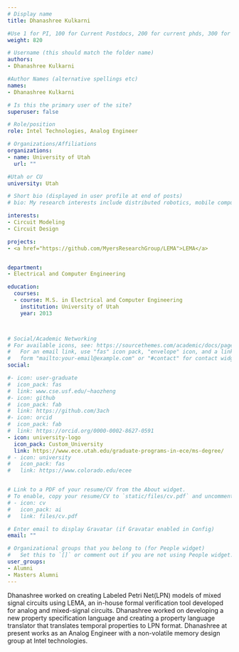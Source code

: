 ```yaml
---
# Display name
title: Dhanashree Kulkarni

#Use 1 for PI, 100 for Current Postdocs, 200 for current phds, 300 for current masters, 400 for current undergrads, 800 for alum postdocs, 810 for alum phds, 820 for alum masters, and 830 for alum undergrads
weight: 820

# Username (this should match the folder name)
authors:
- Dhanashree Kulkarni

#Author Names (alternative spellings etc)
names:
- Dhanashree Kulkarni

# Is this the primary user of the site?
superuser: false

# Role/position
role: Intel Technologies, Analog Engineer

# Organizations/Affiliations
organizations:
- name: University of Utah
  url: ""

#Utah or CU
university: Utah

# Short bio (displayed in user profile at end of posts)
# bio: My research interests include distributed robotics, mobile computing and programmable matter.

interests:
- Circuit Modeling
- Circuit Design

projects:
- <a href="https://github.com/MyersResearchGroup/LEMA">LEMA</a>


department:
- Electrical and Computer Engineering

education:
  courses:
  - course: M.S. in Electrical and Computer Engineering
    institution: University of Utah
    year: 2013



# Social/Academic Networking
# For available icons, see: https://sourcethemes.com/academic/docs/page-builder/#icons
#   For an email link, use "fas" icon pack, "envelope" icon, and a link in the
#   form "mailto:your-email@example.com" or "#contact" for contact widget.
social:

#- icon: user-graduate
#  icon_pack: fas
#  link: www.cse.usf.edu/~haozheng
#- icon: github
#  icon_pack: fab
#  link: https://github.com/3ach
#- icon: orcid
#  icon_pack: fab
#  link: https://orcid.org/0000-0002-8627-0591
- icon: university-logo
  icon_pack: Custom_University
  link: https://www.ece.utah.edu/graduate-programs-in-ece/ms-degree/
# - icon: university
#   icon_pack: fas
#   link: https://www.colorado.edu/ecee


# Link to a PDF of your resume/CV from the About widget.
# To enable, copy your resume/CV to `static/files/cv.pdf` and uncomment the lines below.
# - icon: cv
#   icon_pack: ai
#   link: files/cv.pdf

# Enter email to display Gravatar (if Gravatar enabled in Config)
email: ""

# Organizational groups that you belong to (for People widget)
#   Set this to `[]` or comment out if you are not using People widget.
user_groups:
- Alumni
- Masters Alumni
---
```


Dhanashree worked on  creating Labeled Petri Net(LPN) models of mixed signal circuits using LEMA, an in-house formal verification tool developed for analog and mixed-signal circuits. Dhanashree worked on developing a new property specification language and creating a property language translator that translates temporal properties to LPN format. Dhanashree at present works  as an Analog Engineer with a non-volatile memory design group at Intel technologies.